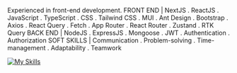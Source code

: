 Experienced in front-end development.
FRONT END | NextJS . ReactJS . JavaScript . TypeScript . CSS . Tailwind CSS . MUI . Ant Design . Bootstrap . Axios . React Query . Fetch . App Router . React Router . Zustand . RTK Query 
BACK END | NodeJS . ExpressJS . Mongoose . JWT . Authentication . Authorization 
SOFT SKILLS | Communication . Problem-solving . Time-management . Adaptability . Teamwork

[![My Skills](https://skillicons.dev/icons?i=nextjs,react,ts)](https://skillicons.dev)

